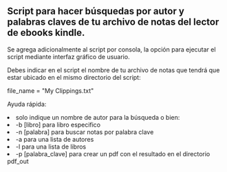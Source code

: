## Script para hacer búsquedas por autor y palabras claves de tu archivo de notas del lector de ebooks kindle.

Se agrega adicionalmente al script por consola, la opción para ejecutar el script mediante interfaz gráfico de usuario.

Debes indicar en el script el nombre de tu archivo de notas que tendrá que estar ubicado en el mismo directorio del script:

file_name = "My Clippings.txt"

Ayuda rápida:	

<li>solo indique un nombre de autor para la búsqueda o bien:
<li>-b [libro] para libro especifico
<li>-n [palabra] para buscar notas por palabra clave
<li>-a para una lista de autores
<li>-l para una lista de libros
<li>-p [palabra_clave] para crear un pdf con el resultado en el directorio pdf_out
